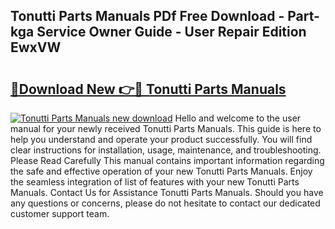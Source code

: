 ## Tonutti Parts Manuals PDf Free Download - Part-kga Service Owner Guide - User Repair Edition EwxVW

# <h2><a href="http://bc81117.oget.top/?id=Tonutti+Parts+Manuals">🔗Download New 👉🔴 Tonutti Parts Manuals</a></h2>

[![Tonutti Parts Manuals new download](https://i.imgur.com/5g1atiW.png)](http://bc81117.oget.top/?id=Tonutti+Parts+Manuals)
Hello and welcome to the user manual for your newly received Tonutti Parts Manuals. This guide is here to help you understand and operate your product successfully. You will find clear instructions for installation, usage, maintenance, and troubleshooting. Please Read Carefully This manual contains important information regarding the safe and effective operation of your new Tonutti Parts Manuals. Enjoy the seamless integration of list of features with your new Tonutti Parts Manuals. Contact Us for Assistance Tonutti Parts Manuals. Should you have any questions or concerns, please do not hesitate to contact our dedicated customer support team.
